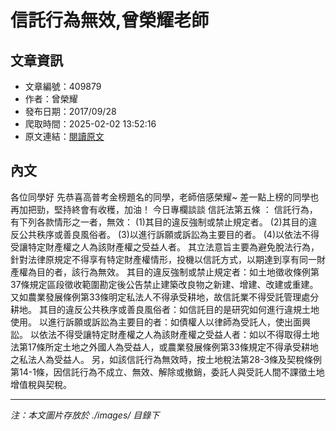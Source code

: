 # 信託行為無效,曾榮耀老師

## 文章資訊
- 文章編號：409879
- 作者：曾榮耀
- 發布日期：2017/09/28
- 爬取時間：2025-02-02 13:52:16
- 原文連結：[閱讀原文](https://real-estate.get.com.tw/Columns/detail.aspx?no=409879)

## 內文
各位同學好
先恭喜高普考金榜題名的同學，老師倍感榮耀~
差一點上榜的同學也再加把勁，堅持終會有收穫，加油！
今日專欄談談
信託法第五條
：
信託行為，有下列各款情形之一者，無效：
(1)其目的違反強制或禁止規定者。
(2)其目的違反公共秩序或善良風俗者。
(3)以進行訴願或訴訟為主要目的者。
(4)以依法不得受讓特定財產權之人為該財產權之受益人者。
其立法意旨主要為避免脫法行為，針對法律原規定不得享有特定財產權情形，投機以信託方式，以期達到享有同一財產權為目的者，該行為無效。
其目的違反強制或禁止規定者：如土地徵收條例第37條規定區段徵收範圍勘定後公告禁止建築改良物之新建、增建、改建或重建。又如農業發展條例第33條明定私法人不得承受耕地，故信託業不得受託管理處分耕地。
其目的違反公共秩序或善良風俗者：如信託目的是研究如何進行違規土地使用。
以進行訴願或訴訟為主要目的者：如債權人以律師為受託人，使出面興訟。
以依法不得受讓特定財產權之人為該財產權之受益人者：如以不得取得土地法第17條所定土地之外國人為受益人，或農業發展條例第33條規定不得承受耕地之私法人為受益人。
另，如該信託行為無效時，按土地稅法第28-3條及契稅條例第14-1條，因信託行為不成立、無效、解除或撤銷，委託人與受託人間不課徵土地增值稅與契稅。

---
*注：本文圖片存放於 ./images/ 目錄下*
